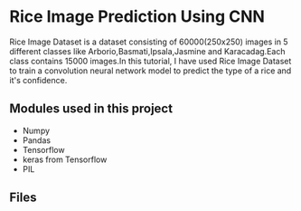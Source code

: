 # Rice Image Prediction Using CNN
Rice Image Dataset is a dataset consisting of 60000(250x250) images in 5 different classes like Arborio,Basmati,Ipsala,Jasmine and Karacadag.Each class contains 15000 images.In this tutorial, I have used Rice Image Dataset to train a convolution neural network model to predict the type of a rice and it's confidence.

## Modules used in this project
- Numpy
- Pandas
- Tensorflow
- keras from Tensorflow
- PIL

## Files
